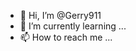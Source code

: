 - 👋 Hi, I’m @Gerry911
- 🌱 I’m currently learning ...
- 📫 How to reach me ...

<!---
Gerry911/Gerry911 is a ✨ special ✨ repository because its `README.md` (this file) appears on your GitHub profile.
You can click the Preview link to take a look at your changes.
--->
